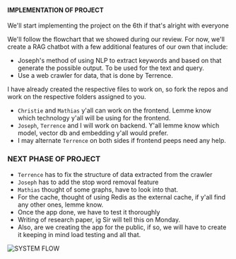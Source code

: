 #### IMPLEMENTATION OF PROJECT   
We'll start implementing the project on the 6th if that's alright with everyone 

We'll follow the flowchart that we showed during our review.
For now, we'll create a RAG chatbot with a few additional features of our own that include:
- Joseph's method of using NLP to extract keywords and based on that generate the possible output.  To be used for the text and query.
- Use a web crawler for data, that is done by Terrence.  

I have already created the respective files to work on, so fork the repos and work on the respective folders assigned to you.
- `Christie` and `Mathias` y'all can work on the frontend. Lemme know which technology y'all will be using for the frontend.
- `Joseph`, `Terrence` and I will work on backend. Y'all lemme know which model, vector db and embedding y'all would prefer. 
- I may alternate `Terrence` on both sides if frontend peeps need any help. 

### NEXT PHASE OF PROJECT
- `Terrence` has to fix the structure of data extracted from the crawler
- `Joseph` has to add the stop word removal feature
- `Mathias` thought of some graphs, have to look into that.
- For the cache, thought of using Redis as the external cache, if y'all find any other ones, lemme know.
- Once the app done, we have to test it thoroughly
- Writing of research paper, ig Sir will tell this on Monday.
- Also, are we creating the app for the public, if so, we will have to create it keeping in mind load testing and all that.
  
 
![SYSTEM FLOW](diagram-export-4-12-2024-11_57_55-pm.png) 



